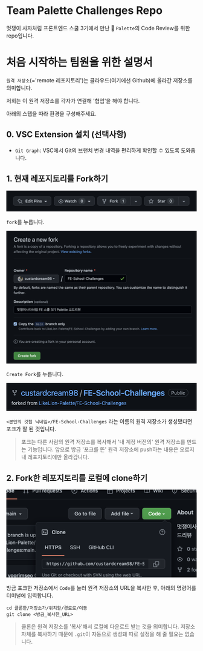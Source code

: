 # Team Palette Challenges Repo

멋쟁이 사자처럼 프론트엔드 스쿨 3기에서 만난 🎨 `Palette`의 Code Review를 위한 repo입니다.

# 처음 시작하는 팀원을 위한 설명서

`원격 저장소`(='remote 레포지토리')는 클라우드(여기에선 Github)에 올라간 저장소를 의미합니다.

저희는 이 원격 저장소를 각자가 연결해 '협업'을 해야 합니다.

아래의 스텝을 따라 환경을 구성해주세요.

## 0. VSC Extension 설치 (선택사항)

- `Git Graph`: VSC에서 Git의 브랜치 변경 내역을 편리하게 확인할 수 있도록 도와줍니다.

## 1. 현재 레포지토리를 Fork하기

![fork](./images/README/fork.png)

`fork`를 누릅니다.

![create-fork](./images/README/create_fork.png)

`Create Fork`를 누릅니다.

![forked](./images/README/forked.png)

`<본인의 깃헙 닉네임>/FE-School-Challenges` 라는 이름의 원격 저장소가 생성됐다면 포크가 잘 된 것입니다.

> 포크는 다른 사람의 원격 저장소를 복사해서 '내 계정 버전의' 원격 저장소를 만드는 기능입니다. 앞으로 방금 '포크를 뜬' 원격 저장소에 push하는 내용은 오로지 내 레포지토리에만 올라갑니다.

## 2. Fork한 레포지토리를 로컬에 clone하기

![clone](./images/README/clone.png)

방금 포크한 저장소에서 `Code`를 눌러 원격 저장소의 URL을 복사한 후, 아래의 명령어를 터미널에 입력합니다.

```console
cd 클론한/저장소가/위치할/경로로/이동
git clone <방금_복사한_URL>
```

> 클론은 원격 저장소를 '복사'해서 로컬에 다운로드 받는 것을 의미합니다. 저장소 자체를 복사하기 때문에 `.git`이 자동으로 생성돼 따로 설정을 해 줄 필요는 없습니다.

<!-- ## 0. 시작에 앞서 일부 용어 설명

- 원격 브랜치: 원격 저장소의 상태를 반영하는 브랜치입니다. `<remote name>/<branch name>`의 형식으로 명명됩니다. `origin/main`이라면 origin 원격 저장소의 main 브랜치를 의미합니다.

-

## 1. 로컬에 원격 저장소를 클론하기

```console
cd 클론한/저장소가/위치할/폴더로/이동
git clone
```

이렇게 하면 현재 폴더에 복사된 상태

## 2. 원격 저장소의 변경사항을 내려받기

```console
git pull
``` -->
